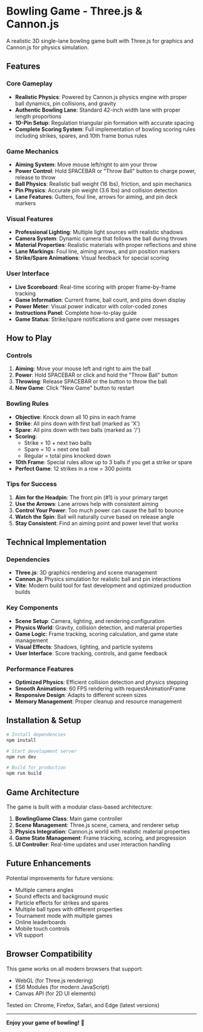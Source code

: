 # Bowling Game - Three.js & Cannon.js

A realistic 3D single-lane bowling game built with Three.js for graphics and Cannon.js for physics simulation.

## Features

### Core Gameplay

- **Realistic Physics**: Powered by Cannon.js physics engine with proper ball dynamics, pin collisions, and gravity
- **Authentic Bowling Lane**: Standard 42-inch width lane with proper length proportions
- **10-Pin Setup**: Regulation triangular pin formation with accurate spacing
- **Complete Scoring System**: Full implementation of bowling scoring rules including strikes, spares, and 10th frame bonus rules

### Game Mechanics

- **Aiming System**: Move mouse left/right to aim your throw
- **Power Control**: Hold SPACEBAR or "Throw Ball" button to charge power, release to throw
- **Ball Physics**: Realistic ball weight (16 lbs), friction, and spin mechanics
- **Pin Physics**: Accurate pin weight (3.6 lbs) and collision detection
- **Lane Features**: Gutters, foul line, arrows for aiming, and pin deck markers

### Visual Features

- **Professional Lighting**: Multiple light sources with realistic shadows
- **Camera System**: Dynamic camera that follows the ball during throws
- **Material Properties**: Realistic materials with proper reflections and shine
- **Lane Markings**: Foul line, aiming arrows, and pin position markers
- **Strike/Spare Animations**: Visual feedback for special scoring

### User Interface

- **Live Scoreboard**: Real-time scoring with proper frame-by-frame tracking
- **Game Information**: Current frame, ball count, and pins down display
- **Power Meter**: Visual power indicator with color-coded zones
- **Instructions Panel**: Complete how-to-play guide
- **Game Status**: Strike/spare notifications and game over messages

## How to Play

### Controls

1. **Aiming**: Move your mouse left and right to aim the ball
2. **Power**: Hold SPACEBAR or click and hold the "Throw Ball" button
3. **Throwing**: Release SPACEBAR or the button to throw the ball
4. **New Game**: Click "New Game" button to restart

### Bowling Rules

- **Objective**: Knock down all 10 pins in each frame
- **Strike**: All pins down with first ball (marked as 'X')
- **Spare**: All pins down with two balls (marked as '/')
- **Scoring**:
  - Strike = 10 + next two balls
  - Spare = 10 + next one ball
  - Regular = total pins knocked down
- **10th Frame**: Special rules allow up to 3 balls if you get a strike or spare
- **Perfect Game**: 12 strikes in a row = 300 points

### Tips for Success

1. **Aim for the Headpin**: The front pin (#1) is your primary target
2. **Use the Arrows**: Lane arrows help with consistent aiming
3. **Control Your Power**: Too much power can cause the ball to bounce
4. **Watch the Spin**: Ball will naturally curve based on release angle
5. **Stay Consistent**: Find an aiming point and power level that works

## Technical Implementation

### Dependencies

- **Three.js**: 3D graphics rendering and scene management
- **Cannon.js**: Physics simulation for realistic ball and pin interactions
- **Vite**: Modern build tool for fast development and optimized production builds

### Key Components

- **Scene Setup**: Camera, lighting, and rendering configuration
- **Physics World**: Gravity, collision detection, and material properties
- **Game Logic**: Frame tracking, scoring calculation, and game state management
- **Visual Effects**: Shadows, lighting, and particle systems
- **User Interface**: Score tracking, controls, and game feedback

### Performance Features

- **Optimized Physics**: Efficient collision detection and physics stepping
- **Smooth Animations**: 60 FPS rendering with requestAnimationFrame
- **Responsive Design**: Adapts to different screen sizes
- **Memory Management**: Proper cleanup and resource management

## Installation & Setup

```bash
# Install dependencies
npm install

# Start development server
npm run dev

# Build for production
npm run build
```

## Game Architecture

The game is built with a modular class-based architecture:

1. **BowlingGame Class**: Main game controller
2. **Scene Management**: Three.js scene, camera, and renderer setup
3. **Physics Integration**: Cannon.js world with realistic material properties
4. **Game State Management**: Frame tracking, scoring, and progression
5. **UI Controller**: Real-time updates and user interaction handling

## Future Enhancements

Potential improvements for future versions:

- Multiple camera angles
- Sound effects and background music
- Particle effects for strikes and spares
- Multiple ball types with different properties
- Tournament mode with multiple games
- Online leaderboards
- Mobile touch controls
- VR support

## Browser Compatibility

This game works on all modern browsers that support:

- WebGL (for Three.js rendering)
- ES6 Modules (for modern JavaScript)
- Canvas API (for 2D UI elements)

Tested on: Chrome, Firefox, Safari, and Edge (latest versions)

---

**Enjoy your game of bowling!** 🎳
